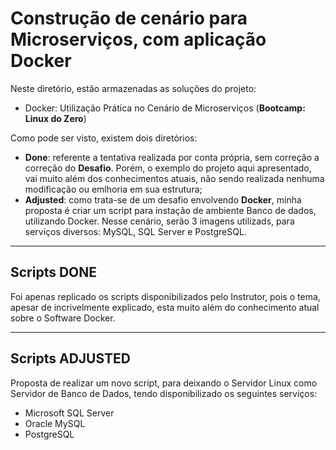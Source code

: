 # Construção de cenário para Microserviços, com aplicação Docker

Neste diretório, estão armazenadas as soluções do projeto:
- Docker: Utilização Prática no Cenário de Microserviços (__Bootcamp: Linux do Zero__)


Como pode ser visto, existem dois diretórios:
- __Done__: referente a tentativa realizada por conta própria, sem correção a correção do __Desafio__. Porém, o exemplo do projeto aqui apresentado, vai muito além dos conhecimentos atuais, não sendo realizada nenhuma modificação ou emlhoria em sua estrutura;
- __Adjusted__: como trata-se de um desafio envolvendo __Docker__, minha proposta é criar um script para instação de ambiente Banco de dados, utilizando Docker. Nesse cenário, serão 3 imagens utilizads, para serviços diversos: MySQL, SQL Server e PostgreSQL.

<hr>

## Scripts __DONE__
Foi apenas replicado os scripts disponibilizados pelo Instrutor, pois o tema, apesar de incrivelmente explicado, esta muito além do conhecimento atual sobre o Software Docker.

<hr>

## Scripts __ADJUSTED__
Proposta de realizar um novo script, para deixando o Servidor Linux como Servidor de Banco de Dados, tendo disponibilizado os seguintes serviços:
- Microsoft SQL Server
- Oracle MySQL
- PostgreSQL
